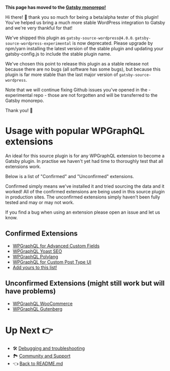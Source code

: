 **This page has moved to the [Gatsby monorepo!](https://github.com/gatsbyjs/gatsby/tree/master/packages/gatsby-source-wordpress/docs/usage-with-popular-wp-graphql-extensions.md)**

Hi there! 👋 thank you so much for being a beta/alpha tester of this plugin!
You've helped us bring a much more stable WordPress integration to Gatsby and we're very thankful for that!

We've shipped this plugin as `gatsby-source-wordpress@4.0.0`.
`gatsby-source-wordpress-experimental` is now deprecated.
Please upgrade by npm/yarn installing the latest version of the stable plugin and updating your gatsby-config.js to include the stable plugin name.

We've chosen this point to release this plugin as a stable release not because there are no bugs (all software has some bugs), but because this plugin is far more stable than the last major version of `gatsby-source-wordpress`.

Note that we will continue fixing Github issues you've opened in the -experimental repo - those are not forgotten and will be transferred to the Gatsby monorepo.

Thank you! 💜

# Usage with popular WPGraphQL extensions

An ideal for this source plugin is for any WPGraphQL extension to become a Gatsby plugin. In practise we haven't yet had time to thoroughly test that all extensions work.

Below is a list of "Confirmed" and "Unconfirmed" extensions.

Confirmed simply means we've installed it and tried sourcing the data and it worked! All of the confirmed extensions are being used in this source plugin in production sites. The unconfirmed extensions simply haven't been fully tested and may or may not work.

If you find a bug when using an extension please open an issue and let us know.

## Confirmed Extensions

- [WPGraphQL for Advanced Custom Fields](https://www.wpgraphql.com/acf/)
- [WPGraphQL Yoast SEO](https://github.com/ashhitch/wp-graphql-yoast-seo)
- [WPGraphQL Polylang](https://github.com/valu-digital/wp-graphql-polylang)
- [WPGraphQL for Custom Post Type UI](https://github.com/wp-graphql/wp-graphql-custom-post-type-ui)
- [Add yours to this list!](https://github.com/gatsbyjs/gatsby-source-wordpress-experimental/edit/master/docs/usage-with-popular-wp-graphql-extensions.md)

## Unconfirmed Extensions (might still work but will have problems)

- [WPGraphQL WooCommerce](https://woographql.com/)
- [WPGraphQL Gutenberg](https://wp-graphql-gutenberg.netlify.app/)

# Up Next :point_right:

- :hammer_and_wrench: [Debugging and troubleshooting](./debugging-and-troubleshooting.md)
- :national_park: [Community and Support](./community-and-support.md)
- :point_left: [Back to README.md](../README.md)
